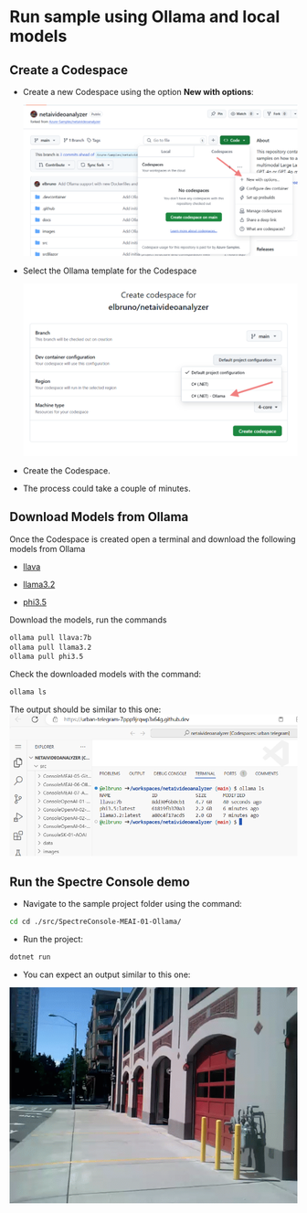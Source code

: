 # Run sample using Ollama and local models

## Create a Codespace

- Create a new Codespace using the option **New with options**:

    ![Create CodeSpace with Options](../images/40CreateCodespaceNewWithOptions.png)

- Select the Ollama template for the Codespace

    ![Select the Ollama template for the Codespace](../images/42CodeSpaceOllama.png)

- Create the Codespace.

- The process could take a couple of minutes.

## Download Models from Ollama

Once the Codespace is created open a terminal and download the following models from Ollama

- [llava](https://ollama.com/library/llava)

- [llama3.2](https://ollama.com/library/llama3.2)

- [phi3.5](https://ollama.com/library/phi3.5)

Download the models, run the commands

```bash
ollama pull llava:7b
ollama pull llama3.2
ollama pull phi3.5
```

Check the downloaded models with the command:

```bash
ollama ls
```

The output should be similar to this one:
![List Ollama local models](../images/45ollamals.png)

## Run the Spectre Console demo

- Navigate to the sample project folder using the command:

```bash
cd cd ./src/SpectreConsole-MEAI-01-Ollama/
```

- Run the project:

```bash
dotnet run
```

- You can expect an output similar to this one:

![Run Sample using MEAI and Ollama with local models](../images/02FireTruck.gif)